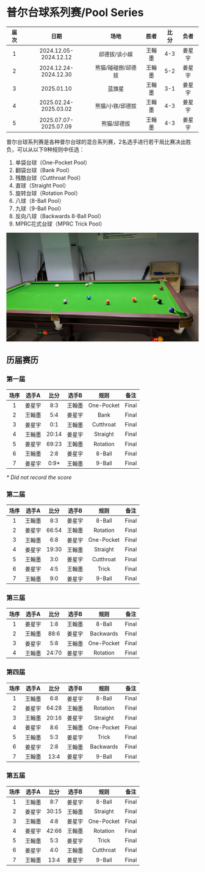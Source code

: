 # 普尔台球系列赛/Pool Series

| 届次 | 日期                   | 场地              | 胜者   | 比分 | 负者  |
| :--: | :-------------------: | :---------------: | :---: | :--: | :---: |
| 1    | 2024.12.05-2024.12.12 | 邱德拔/谈小娱      | 王翰墨 | 4-3 | 姜星宇 |
| 2    | 2024.12.24-2024.12.30 | 熊猫/碰碰捌/邱德拔 | 王翰墨 | 5-2 | 姜星宇 |
| 3    | 2025.01.10            | 蓝旗星            | 王翰墨 | 3-1 | 姜星宇 |
| 4    | 2025.02.24-2025.03.02 | 熊猫/小铁/邱德拔   | 王翰墨 | 4-3 | 姜星宇 |
| 5    | 2025.07.07-2025.07.09 | 熊猫/邱德拔        | 王翰墨 | 4-3 | 姜星宇 |

普尔台球系列赛是各种普尔台球的混合系列赛，2名选手进行若干局比赛决出胜负，可以从以下9种规则中任选：

1. 单袋台球（One-Pocket Pool）
2. 翻袋台球（Bank Pool）
3. 残酷台球（Cutthroat Pool）
4. 直球（Straight Pool）
5. 旋转台球（Rotation Pool）
6. 八球（8-Ball Pool）
7. 九球（9-Ball Pool）
8. 反向八球（Backwards 8-Ball Pool）
9. MPRC花式台球（MPRC Trick Pool）

![](./img/pool_series.jpg)

## 历届赛历

### 第一届

| 场序 | 选手A  | 比分  | 选手B   | 规则       | 备注  |
| :--: | :---: | :---: | :----: | :--------: | :---: |
| 1    | 姜星宇 | 8:3   | 王翰墨 | One-Pocket | Final |
| 2    | 王翰墨 | 5:4   | 姜星宇 | Bank       | Final |
| 3    | 姜星宇 | 0:1   | 王翰墨 | Cutthroat  | Final |
| 4    | 王翰墨 | 20:14 | 姜星宇 | Straight   | Final |
| 5    | 姜星宇 | 69:23 | 王翰墨 | Rotation   | Final |
| 6    | 王翰墨 | 2:8   | 姜星宇 | 8-Ball     | Final |
| 7    | 姜星宇 | 0:9\* | 王翰墨 | 9-Ball     | Final |

*\* Did not record the score*

### 第二届

| 场序 | 选手A  | 比分  | 选手B   | 规则       | 备注  |
| :--: | :---: | :---: | :----: | :--------: | :---: |
| 1    | 王翰墨 | 8:3   | 姜星宇 | 8-Ball     | Final |
| 2    | 姜星宇 | 66:54 | 王翰墨 | Rotation   | Final |
| 3    | 王翰墨 | 6:8   | 姜星宇 | One-Pocket | Final |
| 4    | 姜星宇 | 19:30 | 王翰墨 | Straight   | Final |
| 5    | 王翰墨 | 3:0   | 姜星宇 | Cutthroat  | Final |
| 6    | 姜星宇 | 4:5   | 王翰墨 | Trick      | Final |
| 7    | 王翰墨 | 9:0   | 姜星宇 | 9-Ball     | Final |

### 第三届

| 场序 | 选手A  | 比分  | 选手B   | 规则       | 备注  |
| :--: | :---: | :---: | :----: | :--------: | :---: |
| 1    | 姜星宇 | 1:8   | 王翰墨 | 8-Ball     | Final |
| 2    | 王翰墨 | 88:6  | 姜星宇 | Backwards  | Final |
| 3    | 姜星宇 | 5:8   | 王翰墨 | One-Pocket | Final |
| 4    | 王翰墨 | 24:70 | 姜星宇 | Rotation   | Final |

### 第四届

| 场序 | 选手A  | 比分  | 选手B   | 规则       | 备注  |
| :--: | :---: | :---: | :----: | :--------: | :---: |
| 1    | 王翰墨 | 6:8   | 姜星宇 | 8-Ball     | Final |
| 2    | 姜星宇 | 64:28 | 王翰墨 | Rotation   | Final |
| 3    | 王翰墨 | 20:16 | 姜星宇 | Straight   | Final |
| 4    | 姜星宇 | 8:6   | 王翰墨 | One-Pocket | Final |
| 5    | 王翰墨 | 5:3   | 姜星宇 | Trick      | Final |
| 6    | 姜星宇 | 2:8   | 王翰墨 | Backwards  | Final |
| 7    | 王翰墨 | 13:4  | 姜星宇 | 9-Ball     | Final |

### 第五届

| 场序 | 选手A  | 比分  | 选手B   | 规则       | 备注  |
| :--: | :---: | :---: | :----: | :--------: | :---: |
| 1    | 王翰墨 | 8:7   | 姜星宇 | 8-Ball     | Final |
| 2    | 姜星宇 | 30:15 | 王翰墨 | Straight   | Final |
| 3    | 王翰墨 | 4:8   | 姜星宇 | One-Pocket | Final |
| 4    | 姜星宇 | 42:66 | 王翰墨 | Rotation   | Final |
| 5    | 王翰墨 | 5:3   | 姜星宇 | Trick      | Final |
| 6    | 姜星宇 | 4:0   | 王翰墨 | Cutthroat  | Final |
| 7    | 王翰墨 | 13:4  | 姜星宇 | 9-Ball     | Final |